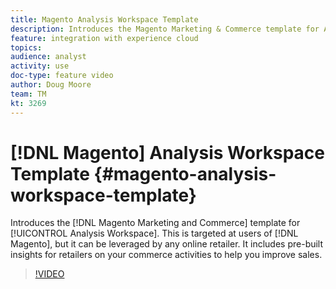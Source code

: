 ```yaml
---
title: Magento Analysis Workspace Template
description: Introduces the Magento Marketing & Commerce template for Analysis Workspace.
feature: integration with experience cloud
topics: 
audience: analyst
activity: use
doc-type: feature video
author: Doug Moore
team: TM
kt: 3269
---
```


# [!DNL Magento] Analysis Workspace Template {#magento-analysis-workspace-template}

Introduces the [!DNL Magento Marketing and Commerce] template for [!UICONTROL Analysis Workspace]. This is targeted at users of [!DNL Magento], but it can be leveraged by any online retailer. It includes pre-built insights for retailers on your commerce activities to help you improve sales.

>[!VIDEO](https://video.tv.adobe.com/v/28164/?quality=12)

